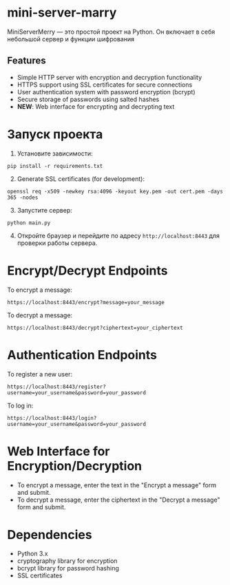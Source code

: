 # mini-server-marry
MiniServerMerry — это простой проект на Python. Он включает в себя небольшой сервер и функции шифрования

## Features

- Simple HTTP server with encryption and decryption functionality
- HTTPS support using SSL certificates for secure connections
- User authentication system with password encryption (bcrypt)
- Secure storage of passwords using salted hashes
- **NEW**: Web interface for encrypting and decrypting text


# Запуск проекта
1. Установите зависимости:
```
pip install -r requirements.txt
```

2. Generate SSL certificates (for development):
```
openssl req -x509 -newkey rsa:4096 -keyout key.pem -out cert.pem -days 365 -nodes
```

3. Запустите сервер:

```
python main.py
```

4. Откройте браузер и перейдите по адресу `http://localhost:8443` для проверки работы сервера.

# Encrypt/Decrypt Endpoints
To encrypt a message:
```
https://localhost:8443/encrypt?message=your_message
```

To decrypt a message:
```
https://localhost:8443/decrypt?ciphertext=your_ciphertext
```

# Authentication Endpoints

To register a new user:
```
https://localhost:8443/register?username=your_username&password=your_password
```

To log in:
```
https://localhost:8443/login?username=your_username&password=your_password
```

# Web Interface for Encryption/Decryption
- To encrypt a message, enter the text in the "Encrypt a message" form and submit.
- To decrypt a message, enter the ciphertext in the "Decrypt a message" form and submit.

# Dependencies

- Python 3.x
- cryptography library for encryption
- bcrypt library for password hashing
- SSL certificates
